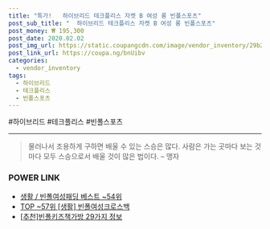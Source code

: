 ```yaml
--- 
title: "특가!   하이브리드 테크플리스 자켓 B 여성 롱 빈폴스포츠" 
post_sub_title: "  하이브리드 테크플리스 자켓 B 여성 롱 빈폴스포츠" 
post_money: ₩ 195,300 
post_date: 2020.02.02 
post_img_url: https://static.coupangcdn.com/image/vendor_inventory/29b2/06cea17330fe2500218096404952c1f39c5d17bb8eb608dcc05c2a5c26da.jpg 
post_link_url: https://coupa.ng/bnUibv 
categories: 
  - vendor_inventory 
tags: 
  - 하이브리드 
  - 테크플리스 
  - 빈폴스포츠 
--- 
```

  #하이브리드 #테크플리스 #빈폴스포츠 
<hr> 

> 물러나서 조용하게 구하면 배울 수 있는 스승은 많다. 사람은 가는 곳마다 보는 것마다 모두 스승으로서 배울 것이 많은 법이다.  – 맹자 


### POWER LINK

* <a href="https://blog.naver.com/santokki14/221778315128" target="_blank">생활 / 빈폴여성패딩 베스트 ~54위</a>
* <a href="https://blog.naver.com/an0733/221788367778" target="_blank"> TOP ~57위 [생활] 빈폴여성크로스백</a>
* <a href="https://blog.naver.com/fasyy4321/221785677651" target="_blank">[추천]빈폴키즈책가방 29가지 정보</a>
